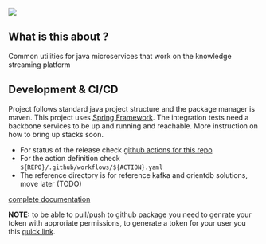 ![](https://github.com/knowledge-ai/kgai-java-raw/workflows/Tests/badge.svg)

## What is this about ?

Common utilities for java microservices that work on the knowledge streaming platform


## Development & CI/CD

Project follows standard java project structure and the package manager is maven. This project uses [Spring Framework](https://spring.io/projects/spring-boot). The integration tests need a backbone services to be up and running and reachable. More instruction on how to bring up stacks soon.

- For status of the release check [github actions for this repo](https://github.com/knowledge-ai/kgai-java-raw/actions)
- For the action definition check `${REPO}/.github/workflows/${ACTION}.yaml`
- The reference directory is for reference kafka and orientdb solutions, move
 later (TODO)


[complete documentation](https://help.github.com/en/packages/using-github-packages-with-your-projects-ecosystem/configuring-apache-maven-for-use-with-github-packages)

**NOTE:** to be able to pull/push to github package you need to genrate your token with approriate permissions, to generate a token for your user you this [quick link](https://github.com/settings/tokens).  
